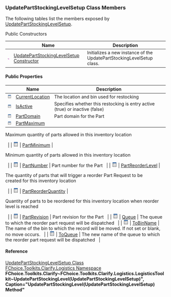 ﻿### UpdatePartStockingLevelSetup Class Members

The following tables list the members exposed by [UpdatePartStockingLevelSetup](FChoice.Toolkits.Clarify~FChoice.Toolkits.Clarify.Logistics.UpdatePartStockingLevelSetup.md).

Public Constructors

|   | Name | Description |
| --- | --- | --- |
| ![Public Constructor](dotnetimages/publicConstructor.png) | [UpdatePartStockingLevelSetup Constructor](FChoice.Toolkits.Clarify~FChoice.Toolkits.Clarify.Logistics.UpdatePartStockingLevelSetup~_ctor.md) | Initializes a new instance of the UpdatePartStockingLevelSetup class.   |



#### Public Properties

|   | Name | Description |
| --- | --- | --- |
| ![Public Property](dotnetimages/publicProperty.png) | [CurrentLocation](FChoice.Toolkits.Clarify~FChoice.Toolkits.Clarify.Logistics.UpdatePartStockingLevelSetup~CurrentLocation.md) | The location and bin used for restocking   |
| ![Public Property](dotnetimages/publicProperty.png) | [IsActive](FChoice.Toolkits.Clarify~FChoice.Toolkits.Clarify.Logistics.UpdatePartStockingLevelSetup~IsActive.md) | Specifies whether this restocking is entry active (true) or inactive (false)   |
| ![Public Property](dotnetimages/publicProperty.png) | [PartDomain](FChoice.Toolkits.Clarify~FChoice.Toolkits.Clarify.Logistics.UpdatePartStockingLevelSetup~PartDomain.md) | Part domain for the Part   |
| ![Public Property](dotnetimages/publicProperty.png) | [PartMaximum](FChoice.Toolkits.Clarify~FChoice.Toolkits.Clarify.Logistics.UpdatePartStockingLevelSetup~PartMaximum.md) | 
Maximum quantity of parts allowed in this inventory location

  |
| ![Public Property](dotnetimages/publicProperty.png) | [PartMinimum](FChoice.Toolkits.Clarify~FChoice.Toolkits.Clarify.Logistics.UpdatePartStockingLevelSetup~PartMinimum.md) | 

Minimum quantity of parts allowed in this inventory location

  |
| ![Public Property](dotnetimages/publicProperty.png) | [PartNumber](FChoice.Toolkits.Clarify~FChoice.Toolkits.Clarify.Logistics.UpdatePartStockingLevelSetup~PartNumber.md) | Part number for the Part   |
| ![Public Property](dotnetimages/publicProperty.png) | [PartReorderLevel](FChoice.Toolkits.Clarify~FChoice.Toolkits.Clarify.Logistics.UpdatePartStockingLevelSetup~PartReorderLevel.md) | 

The quantity of parts that will trigger a reorder Part Request to be created for this inventory location

  |
| ![Public Property](dotnetimages/publicProperty.png) | [PartReorderQuantity](FChoice.Toolkits.Clarify~FChoice.Toolkits.Clarify.Logistics.UpdatePartStockingLevelSetup~PartReorderQuantity.md) | 

Quantity of parts to be reordered for this inventory location when reorder level is reached

  |
| ![Public Property](dotnetimages/publicProperty.png) | [PartRevision](FChoice.Toolkits.Clarify~FChoice.Toolkits.Clarify.Logistics.UpdatePartStockingLevelSetup~PartRevision.md) | Part revision for the Part   |
| ![Public Property](dotnetimages/publicProperty.png) | [Queue](FChoice.Toolkits.Clarify~FChoice.Toolkits.Clarify.Logistics.UpdatePartStockingLevelSetup~Queue.md) | The queue to which the reorder part request will be dispatched   |
| ![Public Property](dotnetimages/publicProperty.png) | [ToBinName](FChoice.Toolkits.Clarify~FChoice.Toolkits.Clarify.Logistics.UpdatePartStockingLevelSetup~ToBinName.md) | The name of the bin to which the record will be moved. If not set or blank, no move occurs.   |
| ![Public Property](dotnetimages/publicProperty.png) | [ToQueue](FChoice.Toolkits.Clarify~FChoice.Toolkits.Clarify.Logistics.UpdatePartStockingLevelSetup~ToQueue.md) | The new name of the queue to which the reorder part request will be dispatched   |





#### Reference

[UpdatePartStockingLevelSetup Class](FChoice.Toolkits.Clarify~FChoice.Toolkits.Clarify.Logistics.UpdatePartStockingLevelSetup.md)  
[FChoice.Toolkits.Clarify.Logistics Namespace](FChoice.Toolkits.Clarify~FChoice.Toolkits.Clarify.Logistics_namespace.md)  
**FChoice.Toolkits.Clarify~FChoice.Toolkits.Clarify.Logistics.LogisticsToolkit~UpdatePartStockingLevel(UpdatePartStockingLevelSetup)", Caption="UpdatePartStockingLevel(UpdatePartStockingLevelSetup) Method"**